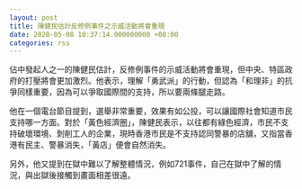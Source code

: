 ```yaml
---
layout: post
title: 陳健民估計反修例事件之示威活動將會重現
date: 2020-05-08 10:37:14.000000000 +08:00
categories: rss
---
```


佔中發起人之一的陳健民估計，反修例事件的示威活動將會重現，但中央、特區政府的打壓將會更加激烈。他表示，理解「勇武派」的行動，但認為「和理非」的抗爭同樣重要，因為可以爭取國際間的支持，所以要兩條腿走路。

他在一個電台節目提到，選舉非常重要，效果有如公投，可以讓國際社會知道市民支持哪一方面。對於「黃色經濟圈」，陳健民表示，以往都有綠色經濟，市民不支持破壞環境、剝削工人的企業，現時香港市民是不支持認同警暴的店舖，又指當香港有民主、警暴消失，「黃店」便會自然消失。

另外，他又提到在獄中難以了解整體情況，例如721事件，自己在獄中了解的情況，與出獄後接觸到畫面相差很遠。
